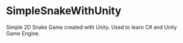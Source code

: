 # SimpleSnakeWithUnity
Simple 2D Snake Game created with Unity.
Used to learn C# and Unity Game Engine.
